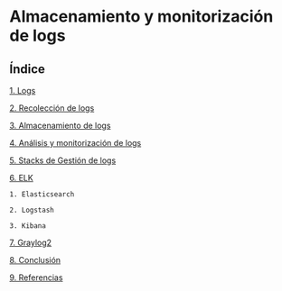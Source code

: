 # Almacenamiento y monitorización de logs

## Índice

[1. Logs](https://github.com/garcilanga/logs/blob/master/1.%20Logs.md)

[2. Recolección de logs](https://github.com/garcilanga/logs/blob/master/2.%20Recolecci%C3%B3n%20de%20logs.md)

[3. Almacenamiento de logs](https://github.com/garcilanga/logs/blob/master/3.%20Almacenamiento%20de%20logs)

[4. Análisis y monitorización de logs](https://github.com/garcilanga/logs/blob/master/4.%20An%C3%A1lisis%20y%20monitorizaci%C3%B3n%20de%20logs.md)

[5. Stacks de Gestión de logs](https://github.com/garcilanga/logs/blob/master/5.%20Stacks%20de%20Gesti%C3%B3n%20de%20logs)

[6. ELK](https://github.com/garcilanga/logs/blob/master/6.%20ELK)

    1. Elasticsearch

    2. Logstash

    3. Kibana

[7. Graylog2](https://github.com/garcilanga/logs/blob/master/7.%20Graylog2)

[8. Conclusión](https://github.com/garcilanga/logs/blob/master/8.%20Conclusiones)

[9. Referencias](https://github.com/garcilanga/logs/blob/master/9.%20Referencias)
